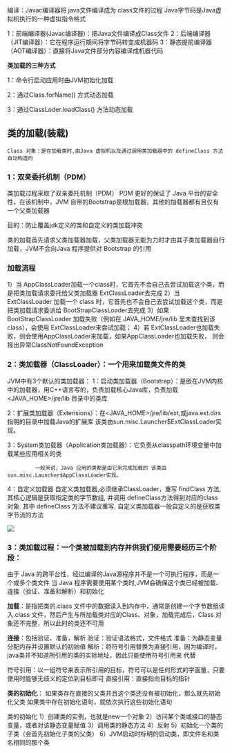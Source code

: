 编译：Javac编译器将 java文件编译成为 class文件的过程
Java字节码是Java虚拟机执行的一种虚拟指令格式

1：前端编译器(Javac编译器)：把Java文件编译成Class文件
2：后端编译器（JIT编译器）：它在程序运行期间将字节码转变成机器码
3：静态提前编译器（AOT编译器）：直接将Java文件部分内容编译成机器代码

**类加载的三种方式**

1：命令行启动应用时由JVM初始化加载

2：通过Class.forName() 方式动态加载

3：通过ClassLoder.loadClass() 方法动态加载

## 类的加载(装载)

	Class 对象：是在加载类时,由Java 虚拟机以及通过调用类加载器中的 defineClass 方法自动构造的 

### 1：双亲委托机制（PDM）

  类加载过程采取了双亲委托机制（PDM）
  PDM 更好的保证了 Java 平台的安全性，在该机制中，JVM 自带的Bootstrap是根加载器，其他的加载器都有且仅有一个父类加载器

目的：防止覆盖jdk定义的类和自定义的类加载冲突


类的加载首先请求父类加载器加载，父类加载器无能为力时才由其子类加载器自行加载，JVM不会向Java 程序提供对 Bootstrap 的引用

###  加载流程

  1）当 AppClassLoader加载一个class时，它首先不会自己去尝试加载这个类，而是把类加载请求委托给父类加载器
     ExtClassLoader去完成
  2）当 ExtClassLoader 加载一个 class 时，它首先也不会自己去尝试加载这个类，而是把类加载请求委派给
     BootStrapClassLoader去完成 
  3）如果 BootStrapClassLoader 加载失败（例如在 JAVA_HOME​/jre/lib 里未查找到该 class），会使用
     ExtClassLoader来尝试加载；
  4）若 ExtClassLoader也加载失败，则会使用AppClassLoader来加载，如果AppClassLoader也加载失败，
     则会报出异常ClassNotFoundException



### 2：类加载器（ClassLoader）：一个用来加载类文件的类

JVM中有3个默认的类加载器：
    1：启动类加载器（Bootstrap）：是嵌在JVM内核中的加载器，用C++语言写的，负责加载核心Java库，负责加载<JAVA_HOME>/jre/lib 目录中的类库

2：扩展类加载器（Extensions）：在<JAVA_HOME>/jre/lib/ext,或java.ext.dirs指明的目录中加载Java的扩展库
			   该类由sun.misc.Launcher$ExtClassLoader实现。

3：System类加载器（Application类加载器）：它负责从classpath环境变量中加载某些应用相关的类

   			 一般来说，Java 应用的类都是由它来完成加载的 该类由sun.misc.Launcher$AppClassLoader实现。

4：自定义加载器
自定义类加载器,必须继承ClassLoader，重写 findClass 方法, 其核心逻辑是获取指定类的字节数组, 并调用 defineClass方法得到对应的class 对象. 其中 defineClass 方法不建议重写, 自定义类加载器一般自定义的是获取类字节流的方法

![](G:\Java\Java_note\8：JVM\自定义类加载器.png)

### 3：类加载过程：一个类被加载到内存并供我们使用需要经历三个阶段：

  由于 Java 的跨平台性，经过编译的Java源程序并不是一个可执行程序，而是一个或多个类文件
  当 Java 程序需要使用某个类时,JVM会确保这个类已经被加载、连接（验证、准备和解析）和初始化

**加载**：是指把类的.class 文件中的数据读入到内存中，通常是创建一个字节数组读入.class 文件，然后产生与所加载类对应的Class、对象，加载完成后，Class 对象还不完整，所以此时的类还不可用

**连接**：包括验证、准备，解析
	验证：验证语法格式，文件格式
	准备：为静态变量分配内存并设置默认的初始值
	解析：将符号引用替换为直接引用，因为编译时，java类并不知道所引用的类的实际地址，因此只能使用符号引用来	代替

 符号引用：以一组符号来表示所引用的目标，符号可以是任何形式的字面量，只要使用时能够无歧义的定位到目标即可
 直接引用：直接指向目标的指针 

 **类的初始化**：
	  如果类存在直接的父类并且这个类还没有被初始化，那么就先初始化父类
	  如果类中存在初始化语句，就依次执行这些初始化语句

 类的初始化 
   1）创建类的实例，也就是new一个对象 
   2）访问某个类或接口的静态变量，或者对该静态变量赋值 
   3）调用类的静态方法
   4）反射
   5）初始化一个类的子类（会首先初始化子类的父类） 
   6）JVM启动时标明的启动类，即文件名和类名相同的那个类












